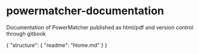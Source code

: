 # powermatcher-documentation
Documentation of PowerMatcher published as html/pdf and version control through gitbook

{
    "structure": {
        "readme": "Home.md"
    }
}
